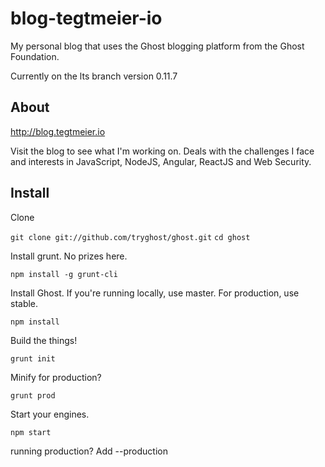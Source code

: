 # blog-tegtmeier-io

My personal blog that uses the Ghost blogging platform from the Ghost Foundation.

Currently on the lts branch version 0.11.7

## About

http://blog.tegtmeier.io

Visit the blog to see what I'm working on. Deals with the challenges I face and interests in JavaScript, NodeJS, Angular, ReactJS and Web Security.

## Install

Clone

`git clone git://github.com/tryghost/ghost.git`
`cd ghost`

Install grunt. No prizes here.

`npm install -g grunt-cli`

Install Ghost. If you're running locally, use master. For production, use stable.

`npm install`

Build the things!

`grunt init`

Minify for production?

`grunt prod`

Start your engines.

`npm start`

running production? Add --production
